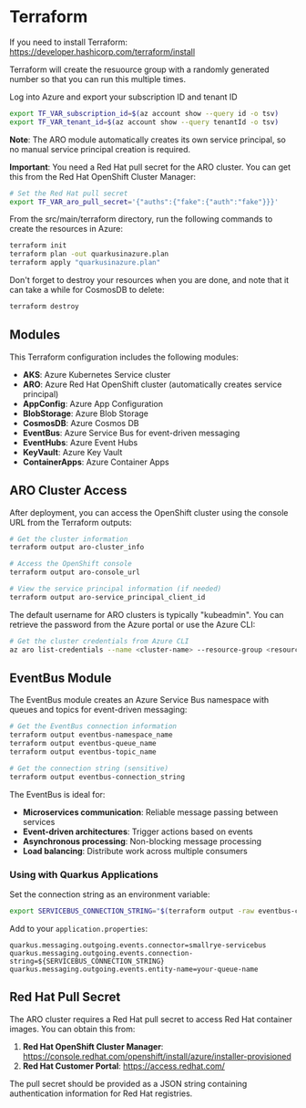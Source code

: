 # Terraform

If you need to install Terraform: https://developer.hashicorp.com/terraform/install

Terraform will create the resuource group with a randomly generated number so that you can run this multiple times.

Log into Azure and export your subscription ID and tenant ID

```bash
export TF_VAR_subscription_id=$(az account show --query id -o tsv)
export TF_VAR_tenant_id=$(az account show --query tenantId -o tsv)
```

**Note**: The ARO module automatically creates its own service principal, so no manual service principal creation is required.

**Important**: You need a Red Hat pull secret for the ARO cluster. You can get this from the Red Hat OpenShift Cluster Manager:

```bash
# Set the Red Hat pull secret
export TF_VAR_aro_pull_secret='{"auths":{"fake":{"auth":"fake"}}}'
```

From the src/main/terraform directory, run the following commands to create the resources in Azure:

```bash
terraform init
terraform plan -out quarkusinazure.plan
terraform apply "quarkusinazure.plan"
```

Don't forget to destroy your resources when you are done, and note that it can take a while for CosmosDB to delete:

```bash
terraform destroy
```

## Modules

This Terraform configuration includes the following modules:

- **AKS**: Azure Kubernetes Service cluster
- **ARO**: Azure Red Hat OpenShift cluster (automatically creates service principal)
- **AppConfig**: Azure App Configuration
- **BlobStorage**: Azure Blob Storage
- **CosmosDB**: Azure Cosmos DB
- **EventBus**: Azure Service Bus for event-driven messaging
- **EventHubs**: Azure Event Hubs
- **KeyVault**: Azure Key Vault
- **ContainerApps**: Azure Container Apps

## ARO Cluster Access

After deployment, you can access the OpenShift cluster using the console URL from the Terraform outputs:

```bash
# Get the cluster information
terraform output aro-cluster_info

# Access the OpenShift console
terraform output aro-console_url

# View the service principal information (if needed)
terraform output aro-service_principal_client_id
```

The default username for ARO clusters is typically "kubeadmin". You can retrieve the password from the Azure portal or use the Azure CLI:

```bash
# Get the cluster credentials from Azure CLI
az aro list-credentials --name <cluster-name> --resource-group <resource-group-name>
```

## EventBus Module

The EventBus module creates an Azure Service Bus namespace with queues and topics for event-driven messaging:

```bash
# Get the EventBus connection information
terraform output eventbus-namespace_name
terraform output eventbus-queue_name
terraform output eventbus-topic_name

# Get the connection string (sensitive)
terraform output eventbus-connection_string
```

The EventBus is ideal for:

- **Microservices communication**: Reliable message passing between services
- **Event-driven architectures**: Trigger actions based on events
- **Asynchronous processing**: Non-blocking message processing
- **Load balancing**: Distribute work across multiple consumers

### Using with Quarkus Applications

Set the connection string as an environment variable:

```bash
export SERVICEBUS_CONNECTION_STRING="$(terraform output -raw eventbus-connection_string)"
```

Add to your `application.properties`:

```properties
quarkus.messaging.outgoing.events.connector=smallrye-servicebus
quarkus.messaging.outgoing.events.connection-string=${SERVICEBUS_CONNECTION_STRING}
quarkus.messaging.outgoing.events.entity-name=your-queue-name
```

## Red Hat Pull Secret

The ARO cluster requires a Red Hat pull secret to access Red Hat container images. You can obtain this from:

1. **Red Hat OpenShift Cluster Manager**: https://console.redhat.com/openshift/install/azure/installer-provisioned
2. **Red Hat Customer Portal**: https://access.redhat.com/

The pull secret should be provided as a JSON string containing authentication information for Red Hat registries.
